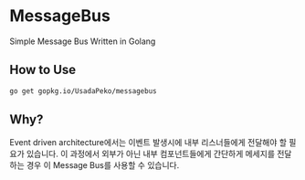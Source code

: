 # MessageBus

Simple Message Bus Written in Golang

## How to Use

```bash
go get gopkg.io/UsadaPeko/messagebus
```

## Why?

Event driven architecture에서는 이벤트 발생시에 내부 리스너들에게 전달해야 할 필요가 있습니다. 이 과정에서 외부가 아닌 내부 컴포넌트들에게
간단하게 메세지를 전달하는 경우 이 Message Bus를 사용할 수 있습니다.
